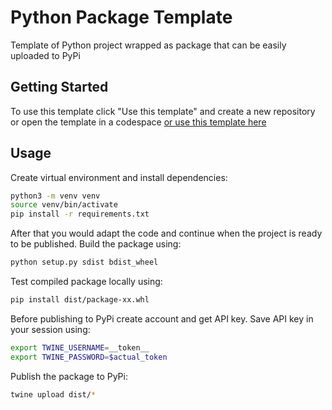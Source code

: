 # Python Package Template
Template of Python project wrapped as package that can be easily uploaded to PyPi

## Getting Started
To use this template click "Use this template" and create a new repository or open the template in a codespace [or use this template here](https://github.com/new?template_name=python-package-template&template_owner=mldxo)

## Usage
Create virtual environment and install dependencies:
```bash
python3 -m venv venv
source venv/bin/activate
pip install -r requirements.txt
```
After that you would adapt the code and continue when the project is ready to be published. Build the package using:
```bash
python setup.py sdist bdist_wheel
```
Test compiled package locally using:
```bash
pip install dist/package-xx.whl
```
Before publishing to PyPi create account and get API key.
Save API key in your session using:
```bash
export TWINE_USERNAME=__token__
export TWINE_PASSWORD=$actual_token
```
Publish the package to PyPi:
```bash
twine upload dist/*
```
